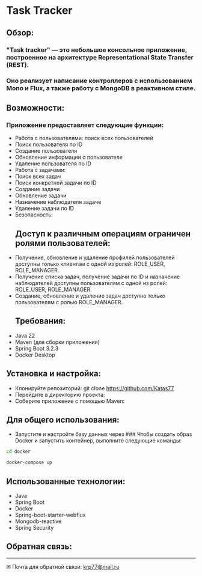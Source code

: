 # Task Tracker
## Обзор:
### "Task tracker" — это небольшое консольное приложение, построенное на архитектуре Representational State Transfer (REST).
### Оно реализует написание контроллеров с использованием Mono и Flux, а также работу с MongoDB в реактивном стиле.
## Возможности:
### Приложение предоставляет следующие функции:
- Работа с пользователями:
поиск всех пользователей
- Поиск пользователя по ID
- Создание пользователя
- Обновление информации о пользователе
- Удаление пользователя по ID
- Работа с задачами:
- Поиск всех задач
- Поиск конкретной задачи по ID
- Создание задачи
- Обновление задачи
- Назначение наблюдателя задаче
- Удаление задачи по ID
- Безопасность:
  ## Доступ к различным операциям ограничен ролями пользователей:
- Получение, обновление и удаление профилей пользователей доступны только клиентам с одной из ролей: ROLE_USER, ROLE_MANAGER.
- Получение списка задач, получение задачи по ID и назначение наблюдателей доступны пользователям с одной из ролей: ROLE_USER, ROLE_MANAGER.
- Создание, обновление и удаление задач доступно только пользователям с ролью ROLE_MANAGER.
  ## Требования:
- Java 22
- Maven (для сборки приложения)
- Spring Boot 3.2.3
- Docker Desktop
## Установка и настройка:
- Клонируйте репозиторий: git clone https://github.com/Katas77
- Перейдите в директорию проекта:
- Соберите приложение с помощью Maven:
## Для общего использования:
- Запустите и настройте базу данных через ### Чтобы  создать образ Docker и запустить контейнер, выполните следующие команды:
```bash
cd docker
```
```bash
docker-compose up
```
## Использованные технологии:
- Java
- Spring Boot
- Docker
- Spring-boot-starter-webflux
- Mongodb-reactive
- Spring Security
## Обратная связь:
____
✉ Почта для обратной связи:
<a href="">krp77@mail.ru</a>
